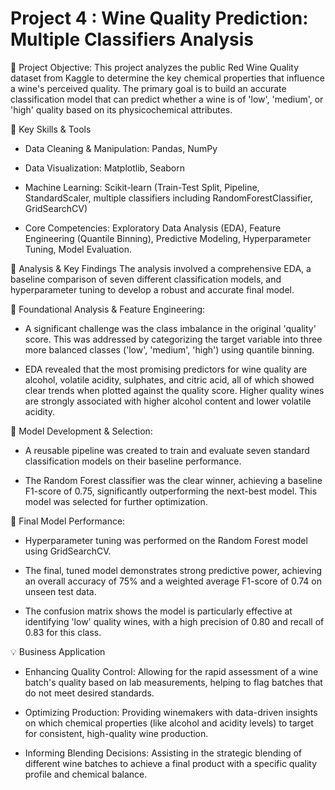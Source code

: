 # Project 4 : Wine Quality Prediction: Multiple Classifiers Analysis

🔷 Project Objective:
This project analyzes the public Red Wine Quality dataset from Kaggle to determine the key chemical properties that influence a wine's perceived quality. The primary goal is to build an accurate classification model that can predict whether a wine is of 'low', 'medium', or 'high' quality based on its physicochemical attributes.

🌟 Key Skills & Tools

- Data Cleaning & Manipulation: Pandas, NumPy

- Data Visualization: Matplotlib, Seaborn

- Machine Learning: Scikit-learn (Train-Test Split, Pipeline, StandardScaler, multiple classifiers including RandomForestClassifier, GridSearchCV)

- Core Competencies: Exploratory Data Analysis (EDA), Feature Engineering (Quantile Binning), Predictive Modeling, Hyperparameter Tuning, Model Evaluation.

🌿 Analysis & Key Findings
The analysis involved a comprehensive EDA, a baseline comparison of seven different classification models, and hyperparameter tuning to develop a robust and accurate final model.

🌿 Foundational Analysis & Feature Engineering:

- A significant challenge was the class imbalance in the original 'quality' score. This was addressed by categorizing the target variable into three more balanced classes ('low', 'medium', 'high') using quantile binning.

- EDA revealed that the most promising predictors for wine quality are alcohol, volatile acidity, sulphates, and citric acid, all of which showed clear trends when plotted against the quality score. Higher quality wines are strongly associated with higher alcohol content and lower volatile acidity.

🌿 Model Development & Selection:

- A reusable pipeline was created to train and evaluate seven standard classification models on their baseline performance.

- The Random Forest classifier was the clear winner, achieving a baseline F1-score of 0.75, significantly outperforming the next-best model. This model was selected for further optimization.

🌿 Final Model Performance:

- Hyperparameter tuning was performed on the Random Forest model using GridSearchCV.

- The final, tuned model demonstrates strong predictive power, achieving an overall accuracy of 75% and a weighted average F1-score of 0.74 on unseen test data.

- The confusion matrix shows the model is particularly effective at identifying 'low' quality wines, with a high precision of 0.80 and recall of 0.83 for this class.

💡 Business Application

- Enhancing Quality Control: Allowing for the rapid assessment of a wine batch's quality based on lab measurements, helping to flag batches that do not meet desired standards.

- Optimizing Production: Providing winemakers with data-driven insights on which chemical properties (like alcohol and acidity levels) to target for consistent, high-quality wine production.

- Informing Blending Decisions: Assisting in the strategic blending of different wine batches to achieve a final product with a specific quality profile and chemical balance.
